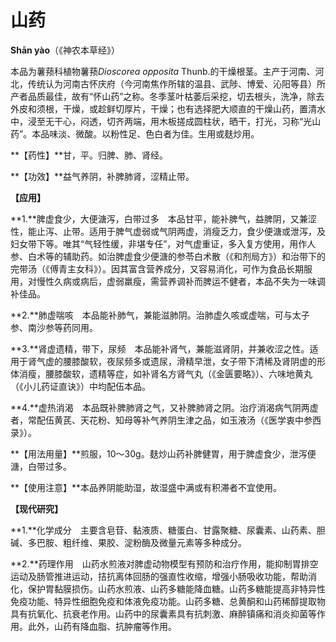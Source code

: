 # 山药

**Shān yào**（《神农本草经》）

本品为薯蓣科植物薯蓣*Dioscorea opposita* Thunb.的干燥根茎。主产于河南、河北，传统认为河南古怀庆府（今河南焦作所辖的温县、武陟、博爱、沁阳等县）所产者品质最佳，故有“怀山药”之称。冬季茎叶枯萎后采挖，切去根头，洗净，除去外皮和须根，干燥，或趁鲜切厚片，干燥；也有选择肥大顺直的干燥山药，置清水中，浸至无干心，闷透，切齐两端，用木板搓成圆柱状，晒干，打光，习称“光山药”。本品味淡、微酸。以粉性足、色白者为佳。生用或麸炒用。

**【药性】**甘，平。归脾、肺、肾经。

**【功效】**益气养阴，补脾肺肾，涩精止带。

**【应用】**

**1.**脾虚食少，大便溏泻，白带过多　本品甘平，能补脾气，益脾阴，又兼涩性，能止泻、止带。适用于脾气虚弱或气阴两虚，消瘦乏力，食少便溏或泄泻，及妇女带下等。唯其“气轻性缓，非堪专任”，对气虚重证，多入复方使用，用作人参、白术等的辅助药。如治脾虚食少便溏的参苓白术散（《和剂局方》）和治带下的完带汤（《傅青主女科》）。因其富含营养成分，又容易消化，可作为食品长期服用，对慢性久病或病后，虚弱羸瘦，需营养调补而脾运不健者，本品不失为一味调补佳品。

**2.**肺虚喘咳　本品能补肺气，兼能滋肺阴。治肺虚久咳或虚喘，可与太子参、南沙参等药同用。

**3.**肾虚遗精，带下，尿频　本品能补肾气，兼能滋肾阴，并兼收涩之性。适用于肾气虚的腰膝酸软，夜尿频多或遗尿，滑精早泄，女子带下清稀及肾阴虚的形体消瘦，腰膝酸软，遗精等症，如补肾名方肾气丸（《金匮要略》）、六味地黄丸（《小儿药证直诀》）中均配伍本品。

**4.**虚热消渴　本品既补脾肺肾之气，又补脾肺肾之阴。治疗消渴病气阴两虚者，常配伍黄芪、天花粉、知母等补气养阴生津之品，如玉液汤（《医学衷中参西录》）。

**【用法用量】**煎服，10～30g。麸炒山药补脾健胃，用于脾虚食少，泄泻便溏，白带过多。

**【使用注意】**本品养阴能助湿，故湿盛中满或有积滞者不宜使用。

**【现代研究】**

**1.**化学成分　主要含皂苷、黏液质、糖蛋白、甘露聚糖、尿囊素、山药素、胆碱、多巴胺、粗纤维、果胶、淀粉酶及微量元素等多种成分。

**2.**药理作用　山药水煎液对脾虚动物模型有预防和治疗作用，能抑制胃排空运动及肠管推进运动，拮抗离体回肠的强直性收缩，增强小肠吸收功能，帮助消化，保护胃黏膜损伤。山药水煎液、山药多糖能降血糖。山药多糖能提高非特异性免疫功能、特异性细胞免疫和体液免疫功能。山药多糖、总黄酮和山药稀醇提取物具有抗氧化、抗衰老作用。山药中的尿囊素具有抗刺激、麻醉镇痛和消炎抑菌等作用。此外，山药有降血脂、抗肿瘤等作用。